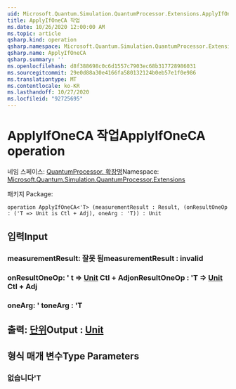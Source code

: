 ```yaml
---
uid: Microsoft.Quantum.Simulation.QuantumProcessor.Extensions.ApplyIfOneCA
title: ApplyIfOneCA 작업
ms.date: 10/26/2020 12:00:00 AM
ms.topic: article
qsharp.kind: operation
qsharp.namespace: Microsoft.Quantum.Simulation.QuantumProcessor.Extensions
qsharp.name: ApplyIfOneCA
qsharp.summary: ''
ms.openlocfilehash: d8f388698c0c6d1557c7903ec68b317728986031
ms.sourcegitcommit: 29e0d88a30e4166fa580132124b0eb57e1f0e986
ms.translationtype: MT
ms.contentlocale: ko-KR
ms.lasthandoff: 10/27/2020
ms.locfileid: "92725695"
---
```

# <a name="applyifoneca-operation"></a><span data-ttu-id="70f12-102">ApplyIfOneCA 작업</span><span class="sxs-lookup"><span data-stu-id="70f12-102">ApplyIfOneCA operation</span></span>

<span data-ttu-id="70f12-103">네임 스페이스: [QuantumProcessor. 확장명](xref:Microsoft.Quantum.Simulation.QuantumProcessor.Extensions)</span><span class="sxs-lookup"><span data-stu-id="70f12-103">Namespace: [Microsoft.Quantum.Simulation.QuantumProcessor.Extensions](xref:Microsoft.Quantum.Simulation.QuantumProcessor.Extensions)</span></span>

<span data-ttu-id="70f12-104">패키지 [](https://nuget.org/packages/)</span><span class="sxs-lookup"><span data-stu-id="70f12-104">Package: [](https://nuget.org/packages/)</span></span>




```qsharp
operation ApplyIfOneCA<'T> (measurementResult : Result, (onResultOneOp : ('T => Unit is Ctl + Adj), oneArg : 'T)) : Unit
```


## <a name="input"></a><span data-ttu-id="70f12-105">입력</span><span class="sxs-lookup"><span data-stu-id="70f12-105">Input</span></span>

### <a name="measurementresult--__invalidresult__"></a><span data-ttu-id="70f12-106">measurementResult: __잘못 <Result> 됨__</span><span class="sxs-lookup"><span data-stu-id="70f12-106">measurementResult : __invalid<Result>__</span></span>




### <a name="onresultoneop--t--unit-ctl--adj"></a><span data-ttu-id="70f12-107">onResultOneOp: ' t => [Unit](xref:microsoft.quantum.lang-ref.unit) Ctl + Adj</span><span class="sxs-lookup"><span data-stu-id="70f12-107">onResultOneOp : 'T => [Unit](xref:microsoft.quantum.lang-ref.unit) Ctl + Adj</span></span>




### <a name="onearg--t"></a><span data-ttu-id="70f12-108">oneArg: ' t</span><span class="sxs-lookup"><span data-stu-id="70f12-108">oneArg : 'T</span></span>





## <a name="output--unit"></a><span data-ttu-id="70f12-109">출력: [단위](xref:microsoft.quantum.lang-ref.unit)</span><span class="sxs-lookup"><span data-stu-id="70f12-109">Output : [Unit](xref:microsoft.quantum.lang-ref.unit)</span></span>



## <a name="type-parameters"></a><span data-ttu-id="70f12-110">형식 매개 변수</span><span class="sxs-lookup"><span data-stu-id="70f12-110">Type Parameters</span></span>

### <a name="t"></a><span data-ttu-id="70f12-111">없습니다</span><span class="sxs-lookup"><span data-stu-id="70f12-111">'T</span></span>

